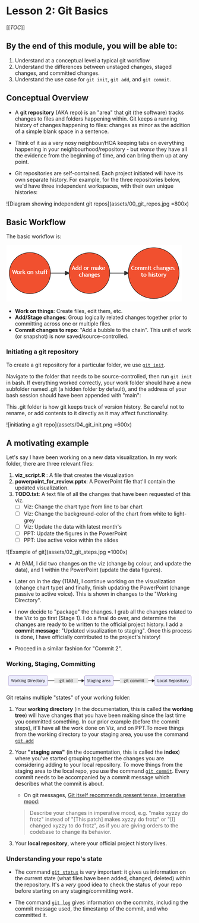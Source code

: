 # Lesson 2: Git Basics

[[_TOC_]]

## By the end of this module, you will be able to:
1. Understand at a conceptual level a typical git workflow
2. Understand the differences between unstaged changes, staged changes, and committed changes.
3. Understand the use case for `git init`, `git add`, and `git commit`.

## Conceptual Overview

+ A **git repository** (AKA repo) is an "area" that git (the software) tracks changes to files and folders happening within. Git keeps a running history of changes happening to files: changes as minor as the addition of a simple blank space in a sentence. 

+ Think of it as a very nosy neighbour/HOA keeping tabs on everything happening in your neighbourhood/repository - but *worse* they have all the evidence from the beginning of time, and can bring them up at any point.

+ Git repositories are self-contained. Each project initiated will have its own separate history. For example, for the three repositories below, we'd have three independent workspaces, with their own unique histories:

![Diagram showing independent git repos](assets/00_git_repos.jpg =800x)

## Basic Workflow

The basic workflow is:

![Prototypical git worflow](assets/01_git_workflow.png)

+ **Work on things**: Create files, edit them, etc.
+ **Add/Stage changes**: Group logically related changes together prior to committing across one or multiple files.
+ **Commit changes to repo**: "Add a bubble to the chain". This unit of work (or snapshot) is now saved/source-controlled.



### Initiating a git repository

To create a git repository for a particular folder, we use [`git init`](https://git-scm.com/docs/git-init). 

Navigate to the folder that needs to be source-controlled, then run `git init` in bash. If everything worked correctly, your work folder should have a new subfolder named .git (a hidden folder by default), and the address of your bash session should have been appended with "main":

This .git folder is how git keeps track of version history. Be careful not to rename, or add contents to it directly as it may affect functionality.

![initiating a git repo](assets/04_git_init.png =600x)

## A motivating example

Let's say I have been working on a new data visualization. In my work folder, there are three relevant files:

1.  **viz_script.R** : A file that creates the visualization
2.  **powerpoint_for_review.pptx**: A PowerPoint file that'll contain the updated visualization.
3.  **TODO.txt**: A text file of all the changes that have been requested of this viz.
	- [ ] Viz: Change the chart type from line to bar chart
	- [ ] Viz: Change the background-color of the chart from white to light-grey
	- [ ] Viz: Update the data with latest month's
	- [ ] PPT: Update the figures in the PowerPoint
	- [ ] PPT: Use active voice within the slides

![Example of git](assets/02_git_steps.jpg =1000x)

+ At 9AM, I did two changes on the viz (change bg colour, and update the data), and 1 within the PowerPoint (update the data figures). 

+ Later on in the day (11AM), I continue working on the visualization (change chart type) and finally, finish updating the PowerPoint (change passive to active voice). This is shown in changes to the "Working Directory".

+ I now decide to "package" the changes. I grab all the changes related to the Viz to go first (Stage 1). I do a final do over, and determine the changes are ready to be written to the official project history. I add a **commit message**: "Updated visualization to staging".  Once this process is done, I have officially contributed to the project's history! 

+ Proceed in a similar fashion for "Commit 2".


### Working, Staging, Committing

![git workflow commands](assets/03_git_workflow2.jpg)

Git retains multiple "states" of your working folder:

1. Your **working directory** (in the documentation, this is called the **working tree**) will have changes that you have been making since the last time you committed something. In our prior example (before the commit steps), it'll have all the work done on Viz, and on PPT.To move things from the working directory to your staging area, you use the command [`git add`](https://git-scm.com/docs/git-add)

2. Your **"staging area"** (in the documentation, this is called the **index**) where you've started grouping together the changes you are considering adding to your local repository. To move things from the staging area to the local repo, you use the command [`git commit`](https://git-scm.com/docs/git-commit). Every commit needs to be accompanied by a commit message which describes what the commit is about. 
	+ On git messages, [Git itself recommends present tense, imperative mood](https://git.kernel.org/pub/scm/git/git.git/tree/Documentation/SubmittingPatches?h=v2.36.1#n181):
	>Describe your changes in imperative mood, e.g. "make xyzzy do frotz" instead of "[This patch] makes xyzzy do frotz" or "[I] changed xyzzy to do frotz", as if you are giving orders to the codebase to change its behavior.
	>

3. Your **local repository**, where your official project history lives.

### Understanding your repo's state

+ The command [`git status`](https://git-scm.com/docs/git-status) is very important: it gives us information on the current state (what files have been added, changed, deleted) within the repository. It's a *very* good idea to check the status of your repo before starting on any staging/committing work.

+ The command [`git log`](https://git-scm.com/docs/git-log) gives information on the commits, including the commit message used, the timestamp of the commit, and who committed it.